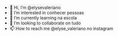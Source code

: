 - 👋 Hi, I’m @elysevaleriano
- 👀 I’m interested in conhecer pessoas
- 🌱 I’m currently learning na escola 
- 💞️ I’m looking to collaborate on  tudo
- 📫 How to reach me @elyse_valeriano no instagram 

<!---
elysevaleriano/elysevaleriano is a ✨ special ✨ repository because its `README.md` (this file) appears on your GitHub profile.
You can click the Preview link to take a look at your changes.
--->
